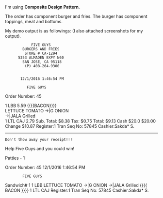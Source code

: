 I'm using **Composite Design Pattern**. 

The order has component burger and fries. 
The burger has component toppings, meat and bottoms. 

My demo output is as followings: (I also attached screenshots for my output).

                FIVE GUYS 
            BURGERS AND FRIES
             STORE # CA-1294
          5353 ALMADEN EXPY N60
            SAN JOSE, CA 95118
             (P) 408-264-9300


           12/1/2016 1:46:54 PM

              FIVE GUYS 
Order Number: 45

1    LBB                       5.59
     {{{{BACON}}}}         
     LETTUCE
     TOMATO
     ->|G ONION         
     ->|JALA Grilled         
1    LTL CAJ                   2.79
  Sub. Total:                  $8.38
  Tax:                         $0.75
  Total:                       $9.13
  Cash $20.0                   $20.00
  Change                       $10.87
Register:1       Tran Seq No:    57845
Cashier:Sakda* S.
  ***********************************
    Don't thow away your receipt!!!
   Help Five Guys and you could win!

Patties - 1


Order Number: 45
          12/1/2016 1:46:54 PM

            FIVE GUYS

Sandwich#  1
1    LBB
      LETTUCE
      TOMATO
      ->|G ONION
      ->|JALA Grilled
      {{{{ BACON }}}}
1    LTL CAJ
Register:1       Tran Seq No:    57845
Cashier:Sakda* S.